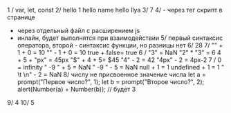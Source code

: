 1 / var, let, const
2/
hello 1 
hello name 
hello Ilya
3/ 7
4/ - через тег скрипт в странице
- через отдельный файл с расширением js
- инлайн, будет выполнятся при взаимодействии
5/ первый синтаксис оператора, второй - синтаксис функции, но разницы нет 
6/ 28
7/
"" + 1 + 0 =  10
"" - 1 + 0 = 10
true + false=  true
6 / "3" =  NaN
"2" * "3" = 6
4 + 5 + "px" = 45px
"$" + 4 + 5=  $45
"4" - 2 = 42
"4px" - 2 =  4px-2
7 / 0 = infinity
"  -9  " + 5 =  NaN
"  -9  " - 5 =  NaN
null + 1 = 1
undefined + 1 = 1
" \t \n" - 2 =  NaN
8/
числу не присвоенное значение числа
let a = prompt("Первое число?", 1);
let b = prompt("Второе число?", 2);
alert(Number(a) + Number(b)); // будет 3

9/ 4 
10/ 5 


